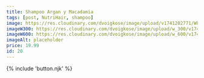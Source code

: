 ```yaml
---
title: Shampoo Argan y Macadamia
tags: [post, NutriHair, shampoo]
image: https://res.cloudinary.com/dvoigkose/image/upload/v1741202771/WhatsApp_Image_2025-02-13_at_12.11.08_6_armipy.jpg
imageW300: https://res.cloudinary.com/dvoigkose/image/upload/w_300/v1741202771/WhatsApp_Image_2025-02-13_at_12.11.08_6_armipy.jpg
imageW600: https://res.cloudinary.com/dvoigkose/image/upload/w_600/v1741202771/WhatsApp_Image_2025-02-13_at_12.11.08_6_armipy.jpg
imageAlt: placeholder
price: 19.99
id: 20
---
```


{% include 'button.njk' %}